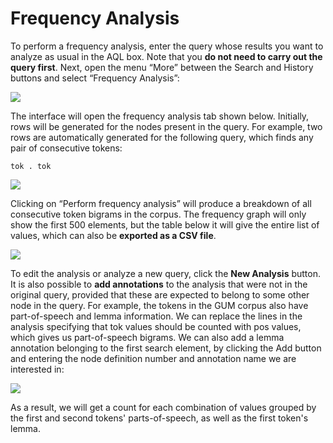 # Frequency Analysis

To perform a frequency analysis, enter the query whose results you want
to analyze as usual in the AQL box. Note that you **do not need to carry
out the query first**. Next, open the menu “More” between the Search and
History buttons and select “Frequency Analysis”:

![](images/export.png)

The interface will open the frequency analysis tab shown below.
Initially, rows will be generated for the nodes present in the query.
For example, two rows are automatically generated for the following
query, which finds any pair of consecutive tokens:
```
tok . tok
```

![](images/freq.png)

Clicking on “Perform frequency analysis” will produce a
breakdown of all consecutive token bigrams in the corpus. The frequency
graph will only show the first 500 elements, but the table below it will
give the entire list of values, which can also be **exported as a CSV
file**.

![](images/freq2.png)

To edit the analysis or analyze a new query, click the **New Analysis**
button. It is also possible to **add annotations** to the analysis that
were not in the original query, provided that these are expected to
belong to some other node in the query. For example, the tokens in the
GUM corpus also have part-of-speech and lemma information. We can
replace the lines in the analysis specifying that tok values should be
counted with pos values, which gives us part-of-speech bigrams. We can
also add a lemma annotation belonging to the first search element, by
clicking the Add button and entering the node definition number and
annotation name we are interested in:

![](images/freq3.png)

As a result, we will get a count for each combination of values grouped
by the first and second tokens' parts-of-speech, as well as the first
token's lemma.